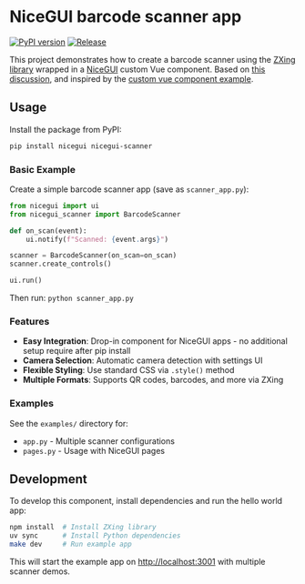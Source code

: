 # NiceGUI barcode scanner app

[![PyPI version](https://badge.fury.io/py/nicegui-scanner.svg)](https://pypi.org/project/nicegui-scanner/)
[![Release](https://github.com/serraict/nicegui-scanner-app/actions/workflows/release.yml/badge.svg)](https://github.com/serraict/nicegui-scanner-app/actions/workflows/release.yml)

This project demonstrates how to create a barcode scanner using the [ZXing library] wrapped in a [NiceGUI] custom Vue component.
Based on [this discussion](https://github.com/zauberzeug/nicegui/discussions/5016),
and inspired by the [custom vue component example].

## Usage

Install the package from PyPI:

```bash
pip install nicegui nicegui-scanner
```

### Basic Example

Create a simple barcode scanner app (save as `scanner_app.py`):

```python
from nicegui import ui
from nicegui_scanner import BarcodeScanner

def on_scan(event):
    ui.notify(f"Scanned: {event.args}")

scanner = BarcodeScanner(on_scan=on_scan)
scanner.create_controls()

ui.run()
```

Then run: `python scanner_app.py`

### Features

- **Easy Integration**: Drop-in component for NiceGUI apps - no additional setup require after pip install
- **Camera Selection**: Automatic camera detection with settings UI
- **Flexible Styling**: Use standard CSS via `.style()` method
- **Multiple Formats**: Supports QR codes, barcodes, and more via ZXing

### Examples

See the `examples/` directory for:

- `app.py` - Multiple scanner configurations
- `pages.py` - Usage with NiceGUI pages

## Development

To develop this component, install dependencies and run the hello world app:

```bash
npm install  # Install ZXing library
uv sync      # Install Python dependencies
make dev     # Run example app
```

This will start the example app on <http://localhost:3001> with multiple scanner demos.

[ZXing library]: https://www.npmjs.com/package/@zxing/library
[NiceGUI]: https://nicegui.io/
[custom vue component example]: https://github.com/zauberzeug/nicegui/tree/main/examples/custom_vue_component
